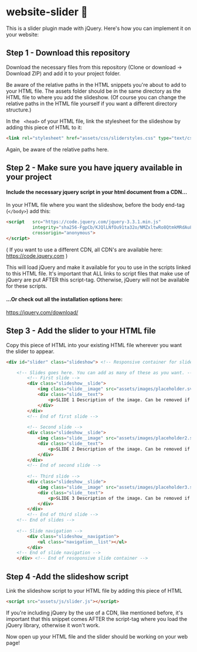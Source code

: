 # website-slider 🍔
This is a slider plugin made with jQuery. Here's how you can implement it on your website: 

## Step 1 - Download this repository

Download the necessary files from this repository (Clone or download -> Download ZIP) and add it to your project folder. 

Be aware of the relative paths in the HTML snippets you're about to add to your HTML file. The assets folder should be in the same directory as the HTML file to where you add the slideshow. (Of course you can change the relative paths in the HTML file yourself if you want a different directory structure.)

In the ` <head>` of your HTML file, link the stylesheet for the slideshow by adding this piece of HTML to it:  
```html 
<link rel="stylesheet" href="assets/css/sliderstyles.css" type="text/css" />
```
Again, be aware of the relative paths here.

## Step 2 - Make sure you have jquery available in your project

#### Include the necessary jquery script in your html document from a CDN...

In your HTML file where you want the slideshow, before the body end-tag (`</body>`) add this:
```html
<script   src="https://code.jquery.com/jquery-3.3.1.min.js"   
          integrity="sha256-FgpCb/KJQlLNfOu91ta32o/NMZxltwRo8QtmkMRdAu8="   
          crossorigin="anonymous">
</script> 
```
( If you want to use a different CDN, all CDN's are available here: https://code.jquery.com )

This will load jQuery and make it available for you to use in the scripts linked to this HTML file. It's important that ALL links to script files that make use of jQuery are put AFTER this script-tag. Otherwise, jQuery will not be available for these scripts. 



#### ...Or check out all the installation options here: 
https://jquery.com/download/


## Step 3 - Add the slider to your HTML file

Copy this piece of HTML into your existing HTML file wherever you want the slider to appear. 
```html
<div id="slider" class="slideshow"> <!-- Responsive container for slides-->

    <!-- Slides goes here. You can add as many of these as you want. -->
        <!-- First slide -->
        <div class="slideshow__slide">
            <img class="slide__image" src="assets/images/placeholder.svg" alt="placeholder image"/>
            <div class="slide__text">
                <p>SLIDE 1 Description of the image. Can be removed if not wanted.</p>
            </div>
        </div>
        <!-- End of first slide -->
        
        <!-- Second slide -->
        <div class="slideshow__slide">
            <img class="slide__image" src="assets/images/placeholder2.svg" alt="placeholder image"/>
            <div class="slide__text">
                <p>SLIDE 2 Description of the image. Can be removed if not wanted.</p>
            </div>
        </div>
        <!-- End of second slide -->
        
        <!-- Third slide -->
        <div class="slideshow__slide">
            <img class="slide__image" src="assets/images/placeholder3.svg" alt="placeholder image"/>
            <div class="slide__text">
                <p>SLIDE 3 Description of the image. Can be removed if not wanted.</p>
            </div>
        </div>
        <!-- End of third slide -->
    <!-- End of slides -->
    
    <!-- Slide navigation -->
        <div class="slideshow__navigation">
            <ul class="navigation__list"></ul>
        </div>
    <!-- End of slide navigation -->
    </div> <!-- End of resoponsive slide container -->
```

## Step 4 -Add the slideshow script

Link the slideshow script to your HTML file by adding this piece of HTML
```html
<script src="assets/js/slider.js"></script>
```
If you're including jQuery by the use of a CDN, like mentioned before, it's important that this snippet comes AFTER the script-tag where you load the jQuery library, otherwise it won't work. 

Now open up your HTML file and the slider should be working on your web page! 
